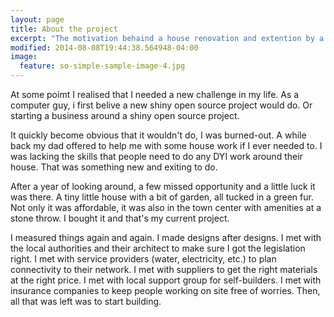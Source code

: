 ```yaml
---
layout: page
title: About the project
excerpt: "The motivation behaind a house renovation and extention by a geek"
modified: 2014-08-08T19:44:38.564948-04:00
image:
  feature: so-simple-sample-image-4.jpg
---
```


At some poimt I realised that I needed a new challenge in my life.
As a computer guy, i first belive a new shiny open source project would do.
Or starting a business around a shiny open source project.

It quickly become obvious that it wouldn&#39;t do, I was burned-out.
A while back my dad offered to help me with some house work if I ever needed to. 
I was lacking the skills that people need to do any DYI work around their house.
That was something new and exiting to do.

After a year of looking around, a few missed opportunity and a little luck it was there.
A tiny little house with a bit of garden, all tucked in a green fur.
Not only it was affordable, it was also in the town center with amenities at a stone throw.
I bought it and that&#39;s my current project.
 
I measured things again and again.
I made designs after designs.
I met with the local authorities and their architect to make sure I got the legislation right.
I met with service providers (water, electricity, etc.) to plan connectivity to their network.
I met with suppliers to get the right materials at the right price.
I met with local support group for self-builders.
I met with insurance companies to keep people working on site free of worries. 
Then, all that was left was to start building.


